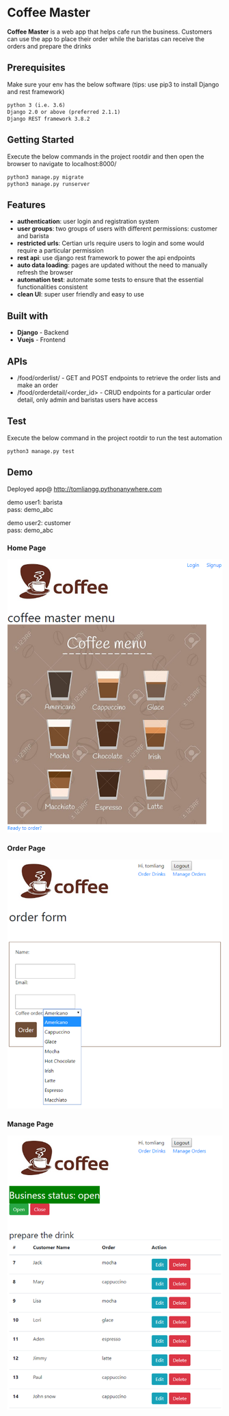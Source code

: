 # Coffee Master
**Coffee Master** is a web app that helps cafe run the business. Customers can use the app to place their order while the baristas can receive the orders and prepare the drinks

## Prerequisites
Make sure your env has the below software (tips: use pip3 to install Django and rest framework)
```
python 3 (i.e. 3.6)
Django 2.0 or above (preferred 2.1.1)
Django REST framework 3.8.2
```

## Getting Started
Execute the below commands in the project rootdir and then open the browser to navigate to localhost:8000/
```
python3 manage.py migrate
python3 manage.py runserver
```

## Features
* **authentication**: user login and registration system
* **user groups**: two groups of users with different permissions: customer and barista 
* **restricted urls**: Certian urls require users to login and some would require a particular permission 
* **rest api**: use django rest framework to power the api endpoints 
* **auto data loading**: pages are updated without the need to manually refresh the browser 
* **automation test**: automate some tests to ensure that the essential functionalities consistent 
* **clean UI**: super user friendly and easy to use 

## Built with
* **Django** - Backend
* **Vuejs** - Frontend

## APIs
* /food/orderlist/ - GET and POST endpoints to retrieve the order lists and make an order
* /food/orderdetail/<order_id> - CRUD endpoints for a particular order detail, only admin and baristas users have access

## Test
Execute the below command in the project rootdir to run the test automation
```
python3 manage.py test
```

## Demo
Deployed app@ http://tomliangg.pythonanywhere.com 

demo user1: barista  
pass: demo_abc  

demo user2: customer  
pass: demo_abc  
### Home Page
![Alt text](/img/homepage.png?raw=true "Homepage")

### Order Page
![Alt text](/img/order.png?raw=true "Order")

### Manage Page
![Alt text](/img/manage.png?raw=true "Manage")
